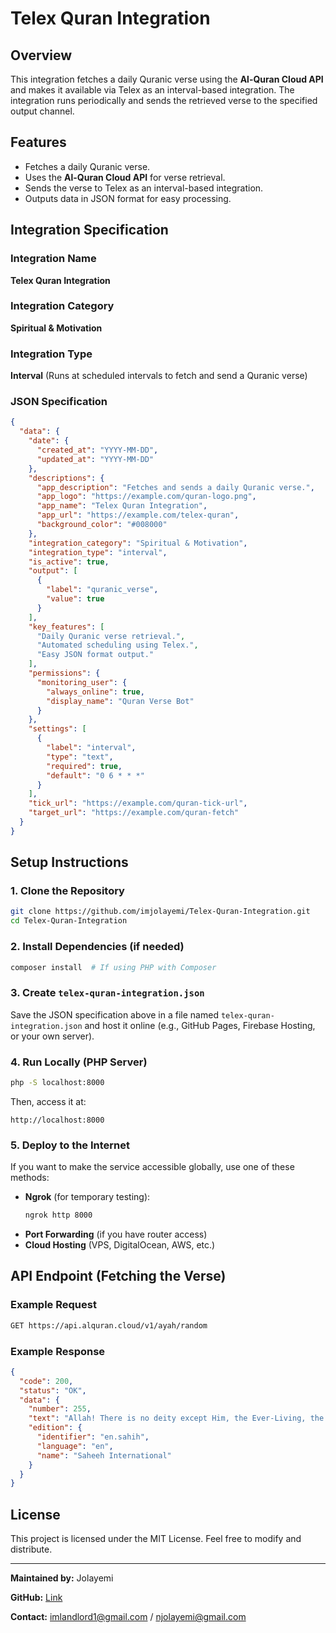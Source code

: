 # Telex Quran Integration

## Overview
This integration fetches a daily Quranic verse using the **Al-Quran Cloud API** and makes it available via Telex as an interval-based integration. The integration runs periodically and sends the retrieved verse to the specified output channel.

## Features
- Fetches a daily Quranic verse.
- Uses the **Al-Quran Cloud API** for verse retrieval.
- Sends the verse to Telex as an interval-based integration.
- Outputs data in JSON format for easy processing.

## Integration Specification

### Integration Name
**Telex Quran Integration**

### Integration Category
**Spiritual & Motivation**

### Integration Type
**Interval** (Runs at scheduled intervals to fetch and send a Quranic verse)

### JSON Specification
```json
{
  "data": {
    "date": {
      "created_at": "YYYY-MM-DD",
      "updated_at": "YYYY-MM-DD"
    },
    "descriptions": {
      "app_description": "Fetches and sends a daily Quranic verse.",
      "app_logo": "https://example.com/quran-logo.png",
      "app_name": "Telex Quran Integration",
      "app_url": "https://example.com/telex-quran",
      "background_color": "#008000"
    },
    "integration_category": "Spiritual & Motivation",
    "integration_type": "interval",
    "is_active": true,
    "output": [
      {
        "label": "quranic_verse",
        "value": true
      }
    ],
    "key_features": [
      "Daily Quranic verse retrieval.",
      "Automated scheduling using Telex.",
      "Easy JSON format output."
    ],
    "permissions": {
      "monitoring_user": {
        "always_online": true,
        "display_name": "Quran Verse Bot"
      }
    },
    "settings": [
      {
        "label": "interval",
        "type": "text",
        "required": true,
        "default": "0 6 * * *"
      }
    ],
    "tick_url": "https://example.com/quran-tick-url",
    "target_url": "https://example.com/quran-fetch"
  }
}
```

## Setup Instructions

### 1. Clone the Repository
```sh
git clone https://github.com/imjolayemi/Telex-Quran-Integration.git
cd Telex-Quran-Integration
```

### 2. Install Dependencies (if needed)
```sh
composer install  # If using PHP with Composer
```

### 3. Create `telex-quran-integration.json`
Save the JSON specification above in a file named `telex-quran-integration.json` and host it online (e.g., GitHub Pages, Firebase Hosting, or your own server).

### 4. Run Locally (PHP Server)
```sh
php -S localhost:8000
```
Then, access it at:
```
http://localhost:8000
```

### 5. Deploy to the Internet
If you want to make the service accessible globally, use one of these methods:
- **Ngrok** (for temporary testing):
  ```sh
  ngrok http 8000
  ```
- **Port Forwarding** (if you have router access)
- **Cloud Hosting** (VPS, DigitalOcean, AWS, etc.)

## API Endpoint (Fetching the Verse)

### Example Request
```sh
GET https://api.alquran.cloud/v1/ayah/random
```

### Example Response
```json
{
  "code": 200,
  "status": "OK",
  "data": {
    "number": 255,
    "text": "Allah! There is no deity except Him, the Ever-Living, the Sustainer of existence...",
    "edition": {
      "identifier": "en.sahih",
      "language": "en",
      "name": "Saheeh International"
    }
  }
}
```

## License
This project is licensed under the MIT License. Feel free to modify and distribute.

---
**Maintained by:** Jolayemi  

**GitHub:** [Link](https://github.com/imjolayemi/)

**Contact:** imlandlord1@gmail.com / njolayemi@gmail.com


